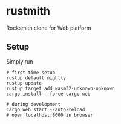 # rustmith
Rocksmith clone for Web platform

## Setup

Simply run

```shell
# first time setup
rustup default nightly
rustup update
rustup target add wasm32-unknown-unknown
cargo install --force cargo-web

# during development
cargo web start --auto-reload
# open localhost:8000 in browser
```

